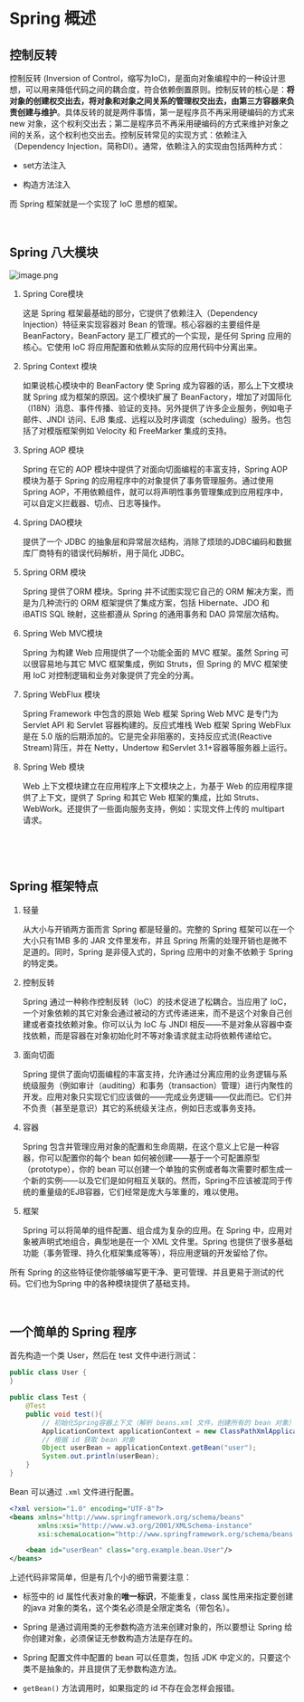 # Spring 概述

## 控制反转

控制反转 (Inversion of Control，缩写为IoC)，是面向对象编程中的一种设计思想，可以用来降低代码之间的耦合度，符合依赖倒置原则。控制反转的核心是：**将对象的创建权交出去，将对象和对象之间关系的管理权交出去，由第三方容器来负责创建与维护**。具体反转的就是两件事情，第一是程序员不再采用硬编码的方式来 new 对象，这个权利交出去；第二是程序员不再采用硬编码的方式来维护对象之间的关系，这个权利也交出去。控制反转常见的实现方式：依赖注入（Dependency Injection，简称DI）。通常，依赖注入的实现由包括两种方式：

- set方法注入

- 构造方法注入

而 Spring 框架就是一个实现了 IoC 思想的框架。

&emsp;

## Spring 八大模块

![image.png](https://cdn.nlark.com/yuque/0/2022/png/21376908/1663726169861-b5acb757-17e0-4d3d-a811-400eb7edd1b3.png?x-oss-process=image%2Fwatermark%2Ctype_d3F5LW1pY3JvaGVp%2Csize_29%2Ctext_5Yqo5Yqb6IqC54K5%2Ccolor_FFFFFF%2Cshadow_50%2Ct_80%2Cg_se%2Cx_10%2Cy_10)

1. Spring Core模块
   
   这是 Spring 框架最基础的部分，它提供了依赖注入（Dependency Injection）特征来实现容器对 Bean 的管理。核心容器的主要组件是 BeanFactory，BeanFactory 是工厂模式的一个实现，是任何 Spring 应用的核心。它使用 IoC 将应用配置和依赖从实际的应用代码中分离出来。

2. Spring Context 模块
   
   如果说核心模块中的 BeanFactory 使 Spring 成为容器的话，那么上下文模块就 Spring 成为框架的原因。这个模块扩展了 BeanFactory，增加了对国际化（I18N）消息、事件传播、验证的支持。另外提供了许多企业服务，例如电子邮件、JNDI 访问、EJB 集成、远程以及时序调度（scheduling）服务。也包括了对模版框架例如 Velocity 和 FreeMarker 集成的支持。

3. Spring AOP 模块
   
   Spring 在它的 AOP 模块中提供了对面向切面编程的丰富支持，Spring AOP 模块为基于 Spring 的应用程序中的对象提供了事务管理服务。通过使用 Spring AOP，不用依赖组件，就可以将声明性事务管理集成到应用程序中，可以自定义拦截器、切点、日志等操作。

4. Spring DAO模块
   
   提供了一个 JDBC 的抽象层和异常层次结构，消除了烦琐的JDBC编码和数据库厂商特有的错误代码解析，用于简化 JDBC。

5. Spring ORM 模块
   
   Spring 提供了ORM 模块。Spring 并不试图实现它自己的 ORM 解决方案，而是为几种流行的 ORM 框架提供了集成方案，包括 Hibernate、JDO 和 iBATIS SQL 映射，这些都遵从 Spring 的通用事务和 DAO 异常层次结构。

6. Spring Web MVC模块
   
   Spring 为构建 Web 应用提供了一个功能全面的 MVC 框架。虽然 Spring 可以很容易地与其它 MVC 框架集成，例如 Struts，但 Spring 的 MVC 框架使用 IoC 对控制逻辑和业务对象提供了完全的分离。

7. Spring WebFlux 模块
   
   Spring Framework 中包含的原始 Web 框架 Spring Web MVC 是专门为 Servlet API 和 Servlet 容器构建的。反应式堆栈 Web 框架 Spring WebFlux 是在 5.0 版的后期添加的。它是完全非阻塞的，支持反应式流(Reactive Stream)背压，并在 Netty，Undertow 和Servlet 3.1+容器等服务器上运行。

8. Spring Web 模块
   
   Web 上下文模块建立在应用程序上下文模块之上，为基于 Web 的应用程序提供了上下文，提供了 Spring 和其它 Web 框架的集成，比如 Struts、WebWork。还提供了一些面向服务支持，例如：实现文件上传的 multipart 请求。

    

&emsp;

## Spring 框架特点

1. 轻量
   
   从大小与开销两方面而言 Spring 都是轻量的。完整的 Spring 框架可以在一个大小只有1MB 多的 JAR 文件里发布，并且 Spring 所需的处理开销也是微不足道的。同时，Spring 是非侵入式的，Spring 应用中的对象不依赖于 Spring 的特定类。

2. 控制反转
   
   Spring 通过一种称作控制反转（IoC）的技术促进了松耦合。当应用了 IoC，一个对象依赖的其它对象会通过被动的方式传递进来，而不是这个对象自己创建或者查找依赖对象。你可以认为 IoC 与 JNDI 相反——不是对象从容器中查找依赖，而是容器在对象初始化时不等对象请求就主动将依赖传递给它。

3. 面向切面
   
   Spring 提供了面向切面编程的丰富支持，允许通过分离应用的业务逻辑与系统级服务（例如审计（auditing）和事务（transaction）管理）进行内聚性的开发。应用对象只实现它们应该做的——完成业务逻辑——仅此而已。它们并不负责（甚至是意识）其它的系统级关注点，例如日志或事务支持。

4. 容器
   
   Spring 包含并管理应用对象的配置和生命周期，在这个意义上它是一种容器，你可以配置你的每个 bean 如何被创建——基于一个可配置原型（prototype），你的 bean 可以创建一个单独的实例或者每次需要时都生成一个新的实例——以及它们是如何相互关联的。然而，Spring不应该被混同于传统的重量级的EJB容器，它们经常是庞大与笨重的，难以使用。

5. 框架
   
   Spring 可以将简单的组件配置、组合成为复杂的应用。在 Spring 中，应用对象被声明式地组合，典型地是在一个 XML 文件里。Spring 也提供了很多基础功能（事务管理、持久化框架集成等等），将应用逻辑的开发留给了你。

所有 Spring 的这些特征使你能够编写更干净、更可管理、并且更易于测试的代码。它们也为Spring 中的各种模块提供了基础支持。

&emsp;

## 一个简单的 Spring 程序

首先构造一个类 User，然后在 test 文件中进行测试：

```java
public class User {
}

public class Test {
    @Test
    public void test(){
        // 初始化Spring容器上下文（解析 beans.xml 文件，创建所有的 bean 对象）
        ApplicationContext applicationContext = new ClassPathXmlApplicationContext("beans.xml");
        // 根据 id 获取 bean 对象
        Object userBean = applicationContext.getBean("user");
        System.out.println(userBean);
    }
}
```

Bean 可以通过 `.xml` 文件进行配置。

```xml
<?xml version="1.0" encoding="UTF-8"?>
<beans xmlns="http://www.springframework.org/schema/beans"
       xmlns:xsi="http://www.w3.org/2001/XMLSchema-instance"
       xsi:schemaLocation="http://www.springframework.org/schema/beans http://www.springframework.org/schema/beans/spring-beans.xsd">

    <bean id="userBean" class="org.example.bean.User"/>
</beans>
```

上述代码非常简单，但是有几个小的细节需要注意：

* <bean> 标签中的 id 属性代表对象的**唯一标识**，不能重复，class 属性用来指定要创建的java 对象的类名，这个类名必须是全限定类名（带包名）。

* Spring 是通过调用类的无参数构造方法来创建对象的，所以要想让 Spring 给你创建对象，必须保证无参数构造方法是存在的。

* Spring 配置文件中配置的 bean 可以任意类，包括 JDK 中定义的，只要这个类不是抽象的，并且提供了无参数构造方法。

* `getBean()` 方法调用时，如果指定的 id 不存在会怎样会报错。
